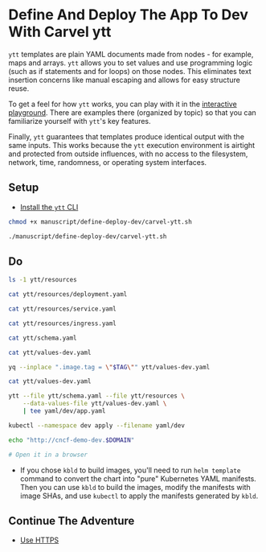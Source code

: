 # Define And Deploy The App To Dev With Carvel ytt

`ytt` templates are plain YAML documents made from nodes - for example, maps and arrays. `ytt` allows you to set values and use programming logic (such as if statements and for loops) on those nodes. This eliminates text insertion concerns like manual escaping and allows for easy structure reuse.

To get a feel for how `ytt` works, you can play with it in the [interactive playground](https://carvel.dev/ytt/#playground). There are examples there (organized by topic) so that you can familiarize yourself with `ytt`'s key features.

Finally, `ytt` guarantees that templates produce identical output with the same inputs. This works because the `ytt` execution environment is airtight and protected from outside influences, with no access to the filesystem, network, time, randomness, or operating system interfaces.

## Setup

* [Install the `ytt` CLI](https://carvel.dev/ytt/docs/v0.44.0/install)

```bash
chmod +x manuscript/define-deploy-dev/carvel-ytt.sh

./manuscript/define-deploy-dev/carvel-ytt.sh
```

## Do

```bash
ls -1 ytt/resources

cat ytt/resources/deployment.yaml

cat ytt/resources/service.yaml

cat ytt/resources/ingress.yaml

cat ytt/schema.yaml

cat ytt/values-dev.yaml

yq --inplace ".image.tag = \"$TAG\"" ytt/values-dev.yaml

cat ytt/values-dev.yaml

ytt --file ytt/schema.yaml --file ytt/resources \
    --data-values-file ytt/values-dev.yaml \
    | tee yaml/dev/app.yaml

kubectl --namespace dev apply --filename yaml/dev

echo "http://cncf-demo-dev.$DOMAIN"

# Open it in a browser
```

* If you chose `kbld` to build images, you'll need to run `helm template` command to convert the chart into "pure" Kubernetes YAML manifests. Then you can use `kbld` to build the images, modify the manifests with image SHAs, and use `kubectl` to apply the manifests generated by `kbld`.

## Continue The Adventure

* [Use HTTPS](../https/README.md)
